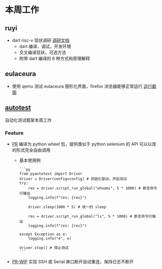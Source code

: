 # 本周工作

## ruyi

- dart risc-v 现状调研 [调研文档](../doc/ruyi/vscode-dart/README.md)
  - dart 编译，调试，开发环境
  - 交叉编译现状，可选方法
  - 附带 dart 编译的 6 种方式和原理解释

## eulaceura

- 使用 qemu 测试 eulaceura 图形化界面，firefox 浏览器能够正常运行 [运行截图](./202402_week1-3/1.png)

## [autotest](https://github.com/trdthg/t-autotest)

自动化测试框架本周工作

### Feature

- [PR](https://github.com/trdthg/t-autotest/pull/1) 编译为 python wheel 包，提供类似于 python selenium 的 API 可以以库的形式完全自由调用
  - 基本使用例

        ```py
        from pyautotest import Driver
        driver = Driver(config=config) # 初始化驱动，开启测试
        try:
            res = driver.script_run_global("whoami", 5 * 1000) # 断言命令行输出
            logging.info(f"res: {res}")

            driver.sleep(1000 * 5) # 统一的 sleep

            res = driver.script_run_global("ls", 5 * 1000) # 断言命令行输出
            logging.info(f"res: {res}")

        except Exception as e:
            logging.info("e", e)

        driver.stop() # 停止测试
        ```

- [PR-WIP](https://github.com/trdthg/t-autotest/pull/2) 实现 SSH 或 Serial 串口断开自动重连，保持日志不断开
